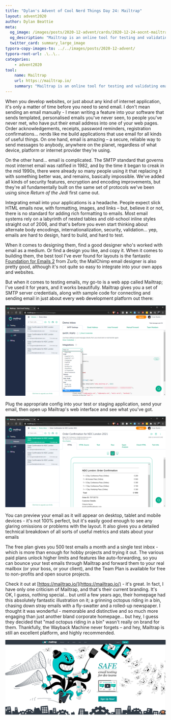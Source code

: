 ```yaml
---
title: "Dylan's Advent of Cool Nerd Things Day 24: Mailtrap"
layout: advent2020
author: Dylan Beattie
meta:
  og_image: /images/posts/2020-12-advent/cards/2020-12-24-aocnt-mailtrap.png
  og_description: "Mailtrap is an online tool for testing and validating emails before your software sends them to real people."
  twitter_card: summary_large_image
typora-copy-images-to: ../../images/posts/2020-12-advent/
typora-root-url: .\..\..
categories:
    - advent2020
tool:
    name: Mailtrap
    url: https://mailtrap.io/
    summary: "Mailtrap is an online tool for testing and validating emails before your software sends them to real people."
---
```


When you develop websites, or just about any kind of internet application, it's only a matter of time before you need to send email. I don't mean sending an email manually - I mean writing a feature into your software that sends templated, personalised emails you've never seen, to people you've never met, who have put their email address into one of your web pages. Order acknowledgements, receipts, password reminders, registration confirmations... nerds like me build applications that use email for all kinds of useful things. On one hand, email is amazing – a secure, reliable way to send messages to anybody, anywhere on the planet, regardless of what device, platform or internet provider they're using.

On the other hand... email is complicated. The SMTP standard that governs most internet email was ratified in 1982, and by the time it began to creak in the mid 1990s, there were already so many people using it that replacing it with something better was, and remains, basically impossible. We've added all kinds of security features, encryption and encoding improvements, but they're all fundamentally built on the same set of protocols we've been using since *Return of the Jedi* first came out. 

Integrating email into your applications is a headache. People expect slick HTML emails now, with formatting, images, and links – but, believe it or not, there is no standard for adding rich formatting to emails. Most email systems rely on a labyrinth of nested tables and old-school inline styles straight out of 2006, and that's before you even start thinking about alternate body encodings, internationalization, security, validation... yep, emails are hard to design, hard to build, and hard to test.

When it comes to designing them, find a good designer who's worked with email as a medium. Or find a design you like, and copy it. When it comes to building them, the best tool I've ever found for layouts is the fantastic [Foundation for Emails 2](https://get.foundation/emails.html) from Zurb; the MailChimp email designer is also pretty good, although it's not quite so easy to integrate into your own apps and websites.

But when it comes to testing emails, my go-to is a web app called Mailtrap; I've used it for years, and it works beautifully. Mailtrap gives you a set of SMTP server credentials, along with sample code for connecting and sending email in just about every web development platform out there:

![image-20201224011600585](/images/posts/2020-12-advent/image-20201224011600585.png) 

Plug the appropriate config into your test or staging application, send your email, then open up Mailtrap's web interface and see what you've got.

![image-20201224011359482](/images/posts/2020-12-advent/image-20201224011359482.png)

You can preview your email as it will appear on desktop, tablet and mobile devices - it's not 100% perfect, but it's easily good enough to see any glaring omissions or problems with the layout. It also gives you a detailed technical breakdown of all sorts of useful metrics and stats about your emails

The free plan gives you 500 test emails a month and a single test inbox - which is more than enough for hobby projects and trying it out. The various paid plans unlock higher limits and features like auto-forwarding, so you can bounce your test emails through Mailtrap and forward them to your real mailbox (or your boss, or your client), and the Team Plan is available for free to non-profits and open source projects.

Check it out at [https://mailtrap.io/](https://mailtrap.io/) - it's great. In fact, I have only one criticism of Mailtrap, and that's their current branding. It's OK, I guess, nothing special... but until a few years ago, their homepage had this absolutely fantastic illustration on it; a grinning octopus riding in a bin, chasing down stray emails with a fly-swatter and a rolled-up newspaper. I thought it was wonderful - memorable and distinctive and so much more engaging than just another bland corporate homepage... but hey, I guess they decided that "mad octopus riding in a bin" wasn't really on brand for them. Thankfully, the Wayback Machine never forgets – and hey, Mailtrap is still an excellent platform, and highly recommended.

![image-20201224013002203](/images/posts/2020-12-advent/image-20201224013002203.png) 


